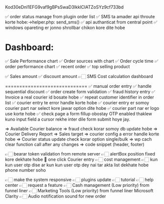 Kod30eDnI1EFG9vaf9gBPsSwaD3IkklCIATZoSYz9cf733bd

✅ order status manage from plugin order list
✅ SMS ta amader api throute korte hobe:->helper.php: send_sms()
✅ api authanticat from central point
✅ windows opareting er jonno shrollbar chikon kore dite hobe

Dashboard:
=========================
✅ Sale Performance chart
✅ Order sources with chart
✅ Order cycle time
✅ order performance chart
✅ recent order
✅ top selling product

✅ Sales amount 
✅ discount amount
👉🏻 SMS Cost calculation dashboard

=============================
✅ manual order entry
✅ handle sequential discount
✅ order create form validation
✅ fraud history entry
✅ Invoice a real courier id bosate hobe
✅ repeat customer identifier in order list
✅ courier entry te error handle korte hobe
✅ courier entry er somoy courier part nar select kore jawar option dite hobe
✅ courier part nar er logo use korte hobe
✅ check page a form fillup obostay OTP enabled thaklew kuno input field a cursor rekhe inter dile form submit hoye jay.





=> Available Courier balance
=> fraud check korar somoy db update hobe
=> Courier Delivery Report
=> Sales target
=> courier config a error handle korte hobe
=> Courier status update check korar option single/bulk
=> wp cach clear function call after any changes
=> code snippet (header, footer)

👉🏻 bearar token validation from remote server
👉🏻 alertBox position fixed kore dekhate hobe
🍠 one click Courier entry
👉🏻 cost management
👉🏻 kun kun user otp dise ar kun kun user otp dey nai tar akta list dekhate hobe phone number soho

👉🏻 make the system responsive
👉🏻 plugins update
👉🏻 tutorial
👉🏻 help center
👉🏻 request a feature
👉🏻 Cash management (Low priority) from funnel liner
👉🏻 Marketing Tools (Low priority) from funnel liner
Microsoft Clarity
👉🏻 Audio notification sound for new order
